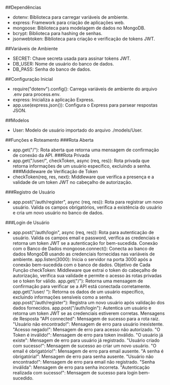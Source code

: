 ##Dependências
- dotenv: Biblioteca para carregar variáveis de ambiente.
- express: Framework para criação de aplicações web.
- mongoose: Biblioteca para modelagem de dados no MongoDB.
- bcrypt: Biblioteca para hashing de senhas.
- jsonwebtoken: Biblioteca para criação e verificação de tokens JWT.

##Variáveis de Ambiente
- SECRET: Chave secreta usada para assinar tokens JWT.
- DB_USER: Nome de usuário do banco de dados.
- DB_PASS: Senha do banco de dados.


##Configuração Inicial
- require("dotenv").config(): Carrega variáveis de ambiente do arquivo .env para process.env.
- express: Inicializa a aplicação Express.
- app.use(express.json()): Configura o Express para parsear respostas JSON.


##Modelos
- User: Modelo de usuário importado do arquivo ./models/User.


##Funções e Roteamento
###Rota Aberta
- app.get("/"): Rota aberta que retorna uma mensagem de confirmação de conexão da API.
###Rota Privada
- app.get("/user/", checkToken, async (req, res)): Rota privada que retorna informações de um usuário específico, excluindo a senha.
###Middleware de Verificação de Token
- checkToken(req, res, next): Middleware que verifica a presença e a validade de um token JWT no cabeçalho de autorização.

###Registro de Usuário
- app.post("/auth/register", async (req, res)): Rota para registrar um novo usuário. Valida os campos obrigatórios, verifica a existência do usuário e cria um novo usuário no banco de dados.

###Login de Usuário
- app.post("/auth/login", async (req, res)): Rota para autenticação de usuário. Valida os campos email e password, verifica as credenciais e retorna um token JWT se a autenticação for bem-sucedida.
Conexão com o Banco de Dados
mongoose.connect(): Conecta ao banco de dados MongoDB usando as credenciais fornecidas nas variáveis de ambiente.
app.listen(3000): Inicia o servidor na porta 3000 após a conexão bem-sucedida com o banco de dados.
Objetivo de Cada Função
checkToken: Middleware que extrai o token do cabeçalho de autorização, verifica sua validade e permite o acesso às rotas privadas se o token for válido.
app.get("/"): Retorna uma mensagem de confirmação para verificar se a API está conectada corretamente.
app.get("/user/
"): Retorna os dados de um usuário específico, excluindo informações sensíveis como a senha.
app.post("/auth/register"): Registra um novo usuário após validação dos dados fornecidos.
app.post("/auth/login"): Autentica um usuário e retorna um token JWT se as credenciais estiverem corretas.
Mensagens de Resposta
"API connected": Mensagem de sucesso para a rota raiz.
"Usuário não encontrado!": Mensagem de erro para usuário inexistente.
"Acesso negado!": Mensagem de erro para acesso não autorizado.
"O Token é inválido!": Mensagem de erro para token inválido.
"O usuário já existe": Mensagem de erro para usuário já registrado.
"Usuário criado com sucesso!": Mensagem de sucesso ao criar um novo usuário.
"O email é obrigatório!": Mensagem de erro para email ausente.
"A senha é obrigatória!": Mensagem de erro para senha ausente.
"Usuário não encontrado!": Mensagem de erro para email não registrado.
"Senha inválida": Mensagem de erro para senha incorreta.
"Autenticação realizada com sucesso!": Mensagem de sucesso para login bem-sucedido.
